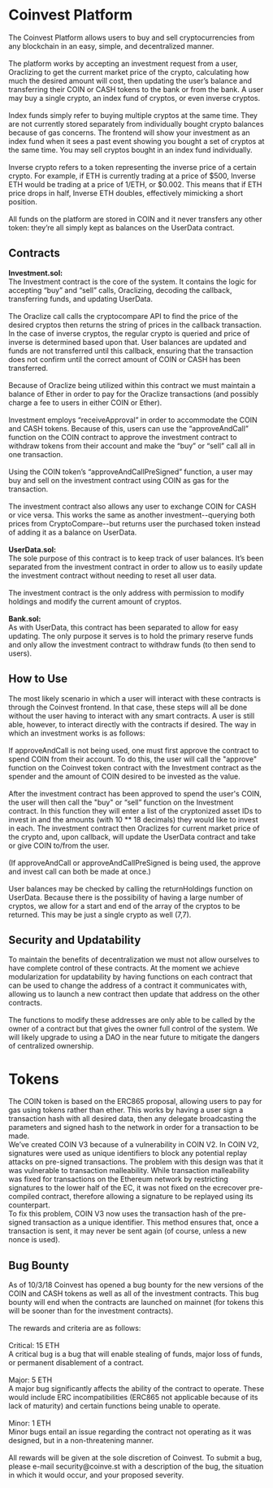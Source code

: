 <h1>Coinvest Platform</h1>
The Coinvest Platform allows users to buy and sell cryptocurrencies from any blockchain in an easy, simple, and decentralized manner. 
<br>
<br>
The platform works by accepting an investment request from a user, Oraclizing to get the current market price of the crypto, calculating how much the desired amount will cost, then updating the user’s balance and transferring their COIN or CASH tokens to the bank or from the bank. A user may buy a single crypto, an index fund of cryptos, or even inverse cryptos.
<br>
<br>
Index funds simply refer to buying multiple cryptos at the same time. They are not currently stored separately from individually bought crypto balances because of gas concerns. The frontend will show your investment as an index fund when it sees a past event showing you bought a set of cryptos at the same time. You may sell cryptos bought in an index fund individually.
<br>
<br>
Inverse crypto refers to a token representing the inverse price of a certain crypto. For example, if ETH is currently trading at a price of $500, Inverse ETH would be trading at a price of 1/ETH, or $0.002. This means that if ETH price drops in half, Inverse ETH doubles, effectively mimicking a short position. 
<br>
<br>
All funds on the platform are stored in COIN and it never transfers any other token: they’re all simply kept as balances on the UserData contract. 
<br>
<h2>Contracts</h2>
<b>Investment.sol:</b>
<br>
The Investment contract is the core of the system. It contains the logic for accepting “buy” and “sell” calls, Oraclizing, decoding the callback, transferring funds, and updating UserData.
<br>
<br>
The Oraclize call calls the cryptocompare API to find the price of the desired cryptos then returns the string of prices in the callback transaction. In the case of inverse cryptos, the regular crypto is queried and price of inverse is determined based upon that. User balances are updated and funds are not transferred until this callback, ensuring that the transaction does not confirm until the correct amount of COIN or CASH has been transferred.
<br>
<br>
Because of Oraclize being utilized within this contract we must maintain a balance of Ether in order to pay for the Oraclize transactions (and possibly charge a fee to users in either COIN or Ether).
<br>
<br>
Investment employs “receiveApproval” in order to accommodate the COIN and CASH tokens. Because of this, users can use the “approveAndCall” function on the COIN contract to approve the investment contract to withdraw tokens from their account and make the “buy” or “sell” call all in one transaction. 
<br>
<br>
Using the COIN token’s “approveAndCallPreSigned” function, a user may buy and sell on the investment contract using COIN as gas for the transaction. 
<br>
<br>
The investment contract also allows any user to exchange COIN for CASH or vice versa. This works the same as another investment--querying both prices from CryptoCompare--but returns user the purchased token instead of adding it as a balance on UserData.
<br>
<br>
<b>UserData.sol:</b>
<br>
The sole purpose of this contract is to keep track of user balances. It’s been separated from the investment contract in order to allow us to easily update the investment contract without needing to reset all user data.
<br>
<br>
The investment contract is the only address with permission to modify holdings and modify the current amount of cryptos.
<br>
<br>
<b>Bank.sol:</b>
<br>
As with UserData, this contract has been separated to allow for easy updating. The only purpose it serves is to hold the primary reserve funds and only allow the investment contract to withdraw funds (to then send to users). 
<br>
<h2>How to Use</h2>
The most likely scenario in which a user will interact with these contracts is through the Coinvest frontend. In that case, these steps will all be done without the user having to interact with any smart contracts. A user is still able, however, to interact directly with the contracts if desired. The way in which an investment works is as follows: 
<br>
<br>
If approveAndCall is not being used, one must first approve the contract to spend COIN from their account. To do this, the user will call the "approve" function on the Coinvest token contract with the Investment contract as the spender and the amount of COIN desired to be invested as the value. 
<br>
<br>
After the investment contract has been approved to spend the user's COIN, the user will then call the "buy" or “sell” function on the Investment contract. In this function they will enter a list of the cryptonized asset IDs to invest in and the amounts (with 10 ** 18 decimals) they would like to invest in each. The investment contract then Oraclizes for current market price of the crypto and, upon callback, will update the UserData contract and take or give COIN to/from the user.
<br>
<br>
(If approveAndCall or approveAndCallPreSigned is being used, the approve and invest call can both be made at once.) 
<br>
<br>
User balances may be checked by calling the returnHoldings function on UserData. Because there is the possibility of having a large number of cryptos, we allow for a start and end of the array of the cryptos to be returned. This may be just a single crypto as well (7,7). 
<br>
<h2>Security and Updatability</h2>
To maintain the benefits of decentralization we must not allow ourselves to have complete control of these contracts. At the moment we achieve modularization for updatability by having functions on each contract that can be used to change the address of a contract it communicates with, allowing us to launch a new contract then update that address on the other contracts. 
<br>
<br>
The functions to modify these addresses are only able to be called by the owner of a contract but that gives the owner full control of the system. We will likely upgrade to using a DAO in the near future to mitigate the dangers of centralized ownership.
<br>
<h1>Tokens</h1>
The COIN token is based on the ERC865 proposal, allowing users to pay for gas using tokens rather than ether. This works by having a user sign a transaction hash with all desired data, then any delegate broadcasting the parameters and signed hash to the network in order for a transaction to be made.
<br>
We’ve created COIN V3 because of a vulnerability in COIN V2. In COIN V2, signatures were used as unique identifiers to block any potential replay attacks on pre-signed transactions. The problem with this design was that it was vulnerable to transaction malleability. While transaction malleability was fixed for transactions on the Ethereum network by restricting signatures to the lower half of the EC, it was not fixed on the ecrecover pre-compiled contract, therefore allowing a signature to be replayed using its counterpart.
<br>
To fix this problem, COIN V3 now uses the transaction hash of the pre-signed transaction as a unique identifier. This method ensures that, once a transaction is sent, it may never be sent again (of course, unless a new nonce is used).
<br>
<h2>Bug Bounty</h2>
As of 10/3/18 Coinvest has opened a bug bounty for the new versions of the COIN and CASH tokens as well as all of the investment contracts. This bug bounty will end when the contracts are launched on mainnet (for tokens this will be sooner than for the investment contracts).
<br>
<br>
The rewards and criteria are as follows:
<br>
<br>
Critical: 15 ETH
<br>
A critical bug is a bug that will enable stealing of funds, major loss of funds, or permanent disablement of a contract.
<br>
<br>
Major: 5 ETH
<br>
A major bug significantly affects the ability of the contract to operate. These would include ERC incompatibilities (ERC865 not applicable because of its lack of maturity) and certain functions being unable to operate.
<br>
<br>
Minor: 1 ETH
<br>
Minor bugs entail an issue regarding the contract not operating as it was designed, but in a non-threatening manner.
<br>
<br>
All rewards will be given at the sole discretion of Coinvest. To submit a bug, please e-mail security@coinve.st with a description of the bug, the situation in which it would occur, and your proposed severity.


